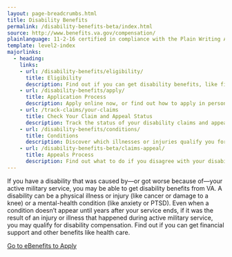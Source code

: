 ```yaml
---
layout: page-breadcrumbs.html
title: Disability Benefits
permalink: /disability-benefits-beta/index.html
source: http://www.benefits.va.gov/compensation/
plainlanguage: 11-2-16 certified in compliance with the Plain Writing Act
template: level2-index
majorlinks:
  - heading:
    links:
    - url: /disability-benefits/eligibility/
      title: Eligibility
      description: Find out if you can get disability benefits, like financial support and health care, from VA.
    - url: /disability-benefits/apply/
      title: Application Process
      description: Apply online now, or find out how to apply in person or get help from a trained professional.
    - url: /track-claims/your-claims
      title: Check Your Claim and Appeal Status
      description: Track the status of your disability claims and appeals.
    - url: /disability-benefits/conditions/
      title: Conditions
      description: Discover which illnesses or injuries qualify you for benefits.
    - url: /disability-benefits-beta/claims-appeal/
      title: Appeals Process
      description: Find out what to do if you disagree with your disability rating decision.
---
```


<div class="va-introtext">

If you have a disability that was caused by—or got worse because of—your active military service, you may be able to get disability benefits from VA. A disability can be a physical illness or injury (like cancer or damage to a knee) or a mental-health condition (like anxiety or PTSD). Even when a condition doesn’t appear until years after your service ends, if it was the result of an injury or illness that happened during active military service, you may qualify for disability compensation. Find out if you can get financial support and other benefits like health care.

</div>

<a class="usa-button-primary va-button-primary" href="https://www.ebenefits.va.gov/ebenefits/about/feature?feature=disability-compensation">Go to eBenefits to Apply</a>
